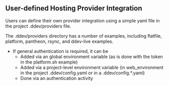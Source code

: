 ## User-defined Hosting Provider Integration

Users can define their own provider integration using a simple yaml file in the project .ddev/providers file.

The .ddev/providers directory has a number of examples, including flatfile, platform, pantheon, rsync, and ddev-live examples.

* If general authentication is required, it can be 
    * Added via an global environment variable (as is done with the token in the platform.sh example)
    * Added via a project-level environment variable (in web_environment in the project .ddev/config.yaml or in a .ddev/config.*.yaml)
    * Done via an authentication activity
